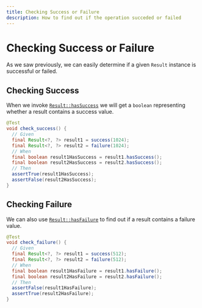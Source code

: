 ```yaml
---
title: Checking Success or Failure
description: How to find out if the operation succeded or failed
---
```


# Checking Success or Failure

As we saw previously, we can easily determine if a given `Result` instance is successful or failed.

## Checking Success

When we invoke [`Result::hasSuccess`](https://dev.leakyabstractions.com/result/javadoc/1.0.0.0/com/leakyabstractions/result/Result.html#hasSuccess--) we will get a `boolean` representing whether a result contains a success value.

```java
@Test
void check_success() {
  // Given
  final Result<?, ?> result1 = success(1024);
  final Result<?, ?> result2 = failure(1024);
  // When
  final boolean result1HasSuccess = result1.hasSuccess();
  final boolean result2HasSuccess = result2.hasSuccess();
  // Then
  assertTrue(result1HasSuccess);
  assertFalse(result2HasSuccess);
}
```

## Checking Failure

We can also use [`Result::hasFailure`](https://dev.leakyabstractions.com/result/javadoc/1.0.0.0/com/leakyabstractions/result/Result.html#hasFailure--) to find out if a result contains a failure value.

```java
@Test
void check_failure() {
  // Given
  final Result<?, ?> result1 = success(512);
  final Result<?, ?> result2 = failure(512);
  // When
  final boolean result1HasFailure = result1.hasFailure();
  final boolean result2HasFailure = result2.hasFailure();
  // Then
  assertFalse(result1HasFailure);
  assertTrue(result2HasFailure);
}
```
